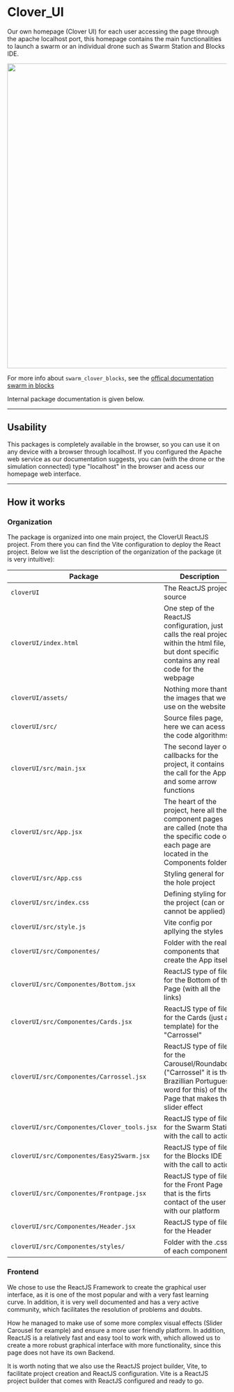 # Clover_UI

Our own homepage (Clover UI) for each user accessing the page through the apache localhost port, this homepage contains the main functionalities to launch a swarm or an individual drone such as Swarm Station and Blocks IDE.

<p align="center">
    <img src="homepage.gif" width=700>
</p>

For more info about `swarm_clover_blocks`, see the [offical documentation swarm in blocks](https://swarm-in-blocks.gitbook.io/swarm-in-blocks/introduction/swarm-in-blocks)

Internal package documentation is given below.

---

## Usability

This packages is completely available in the browser, so you can use it on any device with a browser through localhost. If you configured the Apache web service as our documentation suggests, you can (with the drone or the simulation connected) type "localhost" in the browser and acess our homepage web interface.

---

## How it works


### Organization

The package is organized into one main project, the CloverUI ReactJS project. From there you can find the Vite configuration to deploy the React project. Below we list the description of the organization of the package (it is very intuitive):

| Package | Description |
| ------- | -------- |
| `cloverUI`  |  The ReactJS project source|
| `cloverUI/index.html`  | One step of the ReactJS configuration, just calls the real project within the html file, but dont specific contains any real code for the webpage |
| `cloverUI/assets/`  | Nothing more thant the images that we use on the website |
| `cloverUI/src/`  | Source files page, here we can acess all  the code algorithms |
| `cloverUI/src/main.jsx`  | The second layer of callbacks for the project, it contains the call for the App and some arrow functions |
| `cloverUI/src/App.jsx`  | The heart of the project, here all the component pages are called (note that the specific code of each page are located in the Components folder) |
| `cloverUI/src/App.css`  | Styling general for the hole project |
| `cloverUI/src/index.css`  | Defining styling for the project (can or cannot be applied) |
| `cloverUI/src/style.js`  | Vite config por apllying the styles |
| `cloverUI/src/Componentes/`  | Folder with the real components that create the App itself |
| `cloverUI/src/Componentes/Bottom.jsx`  | ReactJS type of file for the Bottom of the Page (with all the links) |
| `cloverUI/src/Componentes/Cards.jsx`  | ReactJS type of file for the Cards (just a template) for the "Carrossel" |
| `cloverUI/src/Componentes/Carrossel.jsx`  | ReactJS type of file for the Carousel/Roundabout ("Carrossel" it is the Brazillian Portuguese word for this) of the Page that makes the slider effect |
| `cloverUI/src/Componentes/Clover_tools.jsx`  | ReactJS type of file for the Swarm Statin with the call to action |
| `cloverUI/src/Componentes/Easy2Swarm.jsx`  | ReactJS type of file for the Blocks IDE with the call to action |
| `cloverUI/src/Componentes/Frontpage.jsx`  | ReactJS type of file for the Front Page that is the firts contact of the user with our platform |
| `cloverUI/src/Componentes/Header.jsx`  | ReactJS type of file for the Header |
| `cloverUI/src/Componentes/styles/`  | Folder with the .css of each component |


### Frontend

We chose to use the ReactJS Framework to create the graphical user interface, as it is one of the most popular and with a very fast learning curve. In addition, it is very well documented and has a very active community, which facilitates the resolution of problems and doubts.

How he managed to make use of some more complex visual effects (Slider Carousel for example) and ensure a more user friendly platform. In addition, ReactJS is a relatively fast and easy tool to work with, which allowed us to create a more robust graphical interface with more functionality, since this page does not have its own Backend.

It is worth noting that we also use the ReactJS project builder, Vite, to facilitate project creation and ReactJS configuration. Vite is a ReactJS project builder that comes with ReactJS configured and ready to go.
